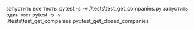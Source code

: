 запустить все тесты pytest -s -v .\tests\test_get_companies.py 
запустить один тест pytest -s -v .\tests\test_get_companies.py::test_get_closed_companies
